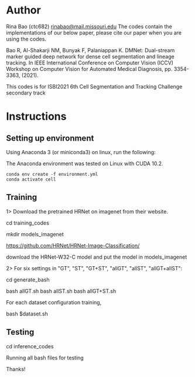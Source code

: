 # Author
Rina Bao (ctc682)
rinabao@mail.missouri.edu
The codes contain the implementations of our below paper, please cite our paper when you are using the codes.

Bao R, Al-Shakarji NM, Bunyak F, Palaniappan K. DMNet: Dual-stream marker guided deep network for dense cell segmentation and lineage tracking. In IEEE International Conference on Computer Vision (ICCV) Workshop on Computer Vision for Automated Medical Diagnosis, pp. 3354-3363, (2021).

This codes is for ISBI2021 6th Cell Segmentation and Tracking Challenge secondary track
# Instructions

## Setting up environment

Using Anaconda 3 (or miniconda3) on linux, run the following:

The Anaconda environment was tested on Linux with CUDA 10.2.

```shell
conda env create -f environment.yml
conda activate cell
```


## Training
1> Download the pretrained HRNet on imagenet from their website.

cd training_codes

mkdir models_imagenet

https://github.com/HRNet/HRNet-Image-Classification/

download the HRNet-W32-C model and put the model in models_imagenet

2> For six settings in "GT", "ST", "GT+ST", "allGT", "allST", "allGT+allST":


cd generate_bash

bash allGT.sh
bash allST.sh
bash allGT+ST.sh

For each dataset configuration training,

bash $dataset.sh

## Testing

cd inference_codes

Running all bash files for testing


Thanks!

